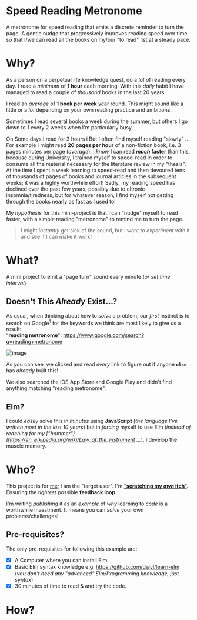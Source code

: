 # Speed Reading Metronome

A metronome for speed reading that emits a discrete reminder to turn the page.
A gentle nudge that progressively improves reading speed over time
so that I/we can read all the books on my/our "to read" list at a steady pace.


# Why?

As a person on a perpetual life knowledge quest,
do a *lot* of reading every day.
I read a _minimum_ of **1 hour** each morning.
With this _daily_ habit I have managed to read
a couple of _thousand_ books in the last 20 years.

I read an _average_ of **1 book per week** year round.
This might sound like a little or a _lot_
depending on your own reading practice and ambitions.

Sometimes I read several books a week during the summer,
but others I go down to 1 every 2 weeks when I'm particularly busy.


On Some days I read for 3 hours i
But I often find myself reading "slowly" ...
For example I might read **20 pages per hour** of a non-fiction book,
i.e. 3 pages minutes per page (_average_).
I _know_ I can read **_much_ faster** than this,
because during University, I trained myself to speed-read
in order to consume all the material necessary
for the literature review in my "thesis".
At the time I spent a week learning to speed-read
and then devoured tens of thousands of pages of books and journal articles
in the subsequent weeks; it was a highly worthwhile effort!
Sadly, my reading speed has declined over the past few years,
possibly due to chronic insomnia/tiredness, but for whatever reason,
I find myself not getting through the books nearly as fast as I used to!

My _hypothesis_ for this mini-project is that
I can "nudge" myself to read faster,
with a simple reading "metronome"
to remind me to turn the page.

> I might _instantly_ get sick of the sound,
but I want to _experiment_ with it and see if I can make it work!

# What?

A mini project to emit a "page turn" sound every minute (_or set time interval_)





## Doesn't This _Already_ Exist...?

As usual, when thinking about how to _solve_ a problem,
our _first_ instinct is to search on Google<sup>1</sup> for
the keywords we think are most likely to give us a result: <br />
"**reading metronome**": https://www.google.com/search?q=reading+metronome

![image](https://user-images.githubusercontent.com/194400/48310966-c56ae080-e58f-11e8-98ce-b60fc6574143.png)

As you can see, we clicked and read _every_ link to figure out if
anyone **`else`** has _already_ built this!

We also searched the iOS App Store and Google Play
and didn't find anything matching "reading metronome".

>

## Elm?

I could _easily_ solve this in _minutes_ using **JavaScript**
(_the language I've written most in the last 10 years_)
but in _forcing_ myself to use Elm (_instead of reaching for my
  ["hammer"](https://en.wikipedia.org/wiki/Law_of_the_instrument ..._),
I develop the muscle memory.


# Who?

This project is for [me](https://github.com/nelsonic);
I am the "target user".
I'm ["**scratching my _own_ itch**"](https://en.wiktionary.org/wiki/scratch_one%27s_own_itch).
Ensuring the _tightest_ possible **feedback loop**.

I'm writing _publishing_ it as an _example_
of _why_ learning to _code_
is a worthwhile investment.
It means you can _solve_ your own problems/challenges!

## Pre-requisites?

The only pre-requisites for following this example are:
+ [x] A Computer where you can install Elm
+ [x] Basic Elm syntax knowledge e.g: https://github.com/dwyl/learn-elm
(_you don't need any "advanced" Elm/Programming knowledge, just syntax_)
+ [x] 30 minutes of time to read & and try the code.

# How?
